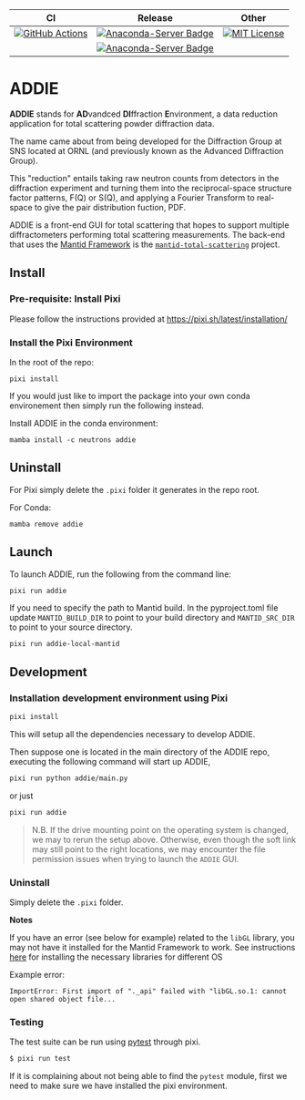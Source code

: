 | CI     | Release | Other |
|--------|---------|-------|
| [![GitHub Actions](https://github.com/neutrons/addie/actions/workflows/actions.yml/badge.svg?branch=master)](https://github.com/neutrons/addie/actions/workflows/actions.yml) | [![Anaconda-Server Badge](https://anaconda.org/neutrons/addie/badges/version.svg)](https://anaconda.org/neutrons/addie) | [![MIT License](https://img.shields.io/badge/license-MIT-blue.svg)](http://opensource.org/licenses/MIT) |
|  | [![Anaconda-Server Badge](https://anaconda.org/neutrons/addie/badges/platforms.svg)](https://anaconda.org/neutrons/addie) |





# ADDIE

**ADDIE** stands for **AD**vandced **DI**ffraction **E**nvironment,
a data reduction application for total scattering powder diffraction data.

The name came about from being developed for the Diffraction Group
at SNS located at ORNL (and previously known as the Advanced Diffraction Group).

This "reduction" entails taking raw neutron counts from detectors
in the diffraction experiment and turning them into the
reciprocal-space structure factor patterns, F(Q) or S(Q),
and applying a Fourier Transform to real-space to give
the pair distribution fuction, PDF.

ADDIE is a front-end GUI for total scattering that hopes to support
multiple diffractometers performing total scattering measurements.
The back-end that uses the
[Mantid Framework](https://docs.mantidproject.org/nightly/)
is the [`mantid-total-scattering`](https://github.com/neutrons/mantid_total_scattering)
project.

## Install

### Pre-requisite: Install Pixi

Please follow the instructions provided at https://pixi.sh/latest/installation/

### Install the Pixi Environment

In the root of the repo:

```
pixi install
```

If you would just like to import the package into your own conda environement
then simply run the following instead.

Install ADDIE in the conda environment:
```
mamba install -c neutrons addie
```

## Uninstall

For Pixi simply delete the `.pixi` folder it generates in the repo root.

For Conda:
```
mamba remove addie
```

## Launch

To launch ADDIE, run the following from the command line:

```bash
pixi run addie
```

If you need to specify the path to Mantid build.
In the pyproject.toml file 
update `MANTID_BUILD_DIR` to point to your build directory
and  `MANTID_SRC_DIR` to point to your source directory.
```
pixi run addie-local-mantid
```


## Development


### Installation development environment using Pixi

```bash
pixi install
```

This will setup all the dependencies necessary to develop ADDIE.

Then suppose one is located in the main directory of the ADDIE repo, executing
the following command will start up ADDIE,

```bash
pixi run python addie/main.py
```

or just

```bash
pixi run addie
```

> N.B. If the drive mounting point on the operating system is changed, we may to
rerun the setup above. Otherwise, even though the soft link may still point to
the right locations, we may encounter the file permission issues when trying to
launch the `ADDIE` GUI.

### Uninstall

Simply delete the `.pixi` folder.

**Notes**

If you have an error (see below for example) related to the `libGL` library,
you may not have it installed for the Mantid Framework to work.
See instructions
[here](https://github.com/mantidproject/conda-recipes/#gl-and-glu-libs)
for installing the necessary libraries for different OS

Example error:

```
ImportError: First import of "._api" failed with "libGL.so.1: cannot open shared object file...
```

### Testing

The test suite can be run using [pytest](https://docs.pytest.org/en/latest/) through pixi.
```bash
$ pixi run test
```
If it is complaining about not being able to find the `pytest` module, first we
need to make sure we have installed the pixi environment.

